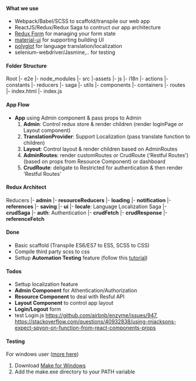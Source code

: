 #### What we use
 - Webpack/Babel/SCSS to scaffold/transpile our web app
 - ReactJS/Redux/Redux Saga to contruct our app architecture
 - [Redux Form](http://redux-form.com) for managing your form state
 - [material-ui]() for supporting building UI
 - [polyglot](https://github.com/airbnb/polyglot.js) for language translation/localization
 - selenium-webdriver/Jasmine,.. for testing

#### Folder Structure
Root
 |- e2e
 |- node_modules
 |- src
  |-assets
  |- js
    |- i18n
    |- actions
    |- constants
    |- reducers
    |- saga
    |- utils
    |- components
    |- containers
    |- routes
  |- index.html
  |- index.js

#### App Flow
* **App** using Admin component & pass props to Admin
  1. **Admin**: Control redux store & render children (render loginPage or Layout component)
  2. **TranslationProvider**: Support Localization (pass translate function to children)
  3. **Layout**: Control layout & render children based on AdminRoutes
  4. **AdminRoutes**: render customRoutes or CrudRoute ('Restful Routes') (based on props from Resource Component) or dashboard
  5. **CrudRoute**: deligate to Restricted for authentication & then render 'Restful Routes'

#### Redux Architect
  Reducers
    |- **admin**
      |- **resourceReducers**
      |- **loading**
      |- **notification**
      |- **references**
      |- **saving**
      |- **ui**
    |- **locale**: Language Localization
  Saga
    |- **crudSaga**
      |- **auth**: Authentication
      |- **crudFetch**
      |- **crudResponse**
      |- **referenceFetch**

#### Done
 - Basic scaffold (Transpile ES6/ES7 to ES5, SCSS to CSS)
 - Compile third party scss to css
 - Settup **Automation Testing** feature (follow this [tutorial](https://developer.mozilla.org/en-US/docs/Learn/Tools_and_testing/Cross_browser_testing/Your_own_automation_environment))

#### Todos
 - Settup localization feature
 - **Admin Component** for Athentication/Authorization
 - **Resource Component** to deal with Resful API
 - **Layout Component** to control app layout
 - **Login/Logout** form
 - test Login.js https://github.com/airbnb/enzyme/issues/947, https://stackoverflow.com/questions/40932838/using-mjacksons-expect-spyon-on-function-from-react-components-props

#### Testing
For windows user ([more here](https://github.com/TylerBrock/mongo-hacker/issues/138))
1) Download [Make for Windows](http://gnuwin32.sourceforge.net/packages/make.htm)
2) Add the make.exe directory to your PATH variable
